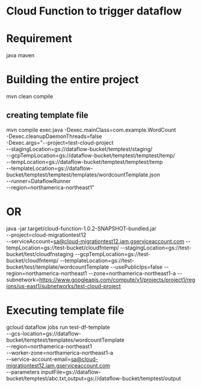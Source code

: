 
# Cloud Function to trigger dataflow

# Requirement
java
maven

#  Building the entire project

mvn clean compile

##  creating template file

  mvn compile exec:java -Dexec.mainClass=com.example.WordCount \
  -Dexec.cleanupDaemonThreads=false \
  -Dexec.args="--project=test-cloud-project \
  --stagingLocation=gs://dataflow-bucket/temptest/staging/  \
  --gcpTempLocation=gs://dataflow-bucket/temptest/temptest/temp/ \
  --tempLocation=gs://dataflow-bucket/temptest/temptest/temp  \
  --templateLocation=gs://dataflow-bucket/temptest/temptest/templates/wordcountTemplate.json \
  --runner=DataflowRunner \
  --region=northamerica-northeast1"
  # OR
  
  java -jar target/cloud-function-1.0.2-SNAPSHOT-bundled.jar   
  --project=cloud-migrationtest12  
  --serviceAccount=sa@cloud-migrationtest12.iam.gserviceaccount.com
  --tempLocation=gs://test-bucket/cloudfntemp/ 
  --stagingLocation=gs://test-bucket/test/cloudfnstaging 
  --gcpTempLocation=gs://test-bucket/cloudfntemp/ 
  --templateLocation=gs://test-bucket/test/template/wordcountTemplate 
  --usePublicIps=false 
  --region=northamerica-northeast1 
  --zone=northamerica-northeast1-a
  --subnetwork=https://www.googleapis.com/compute/v1/projects/project1/regions/us-east1/subnetworks/test-cloud-project
  
  


# Executing template file

gcloud dataflow jobs run test-df-template \
--gcs-location=gs://dataflow-bucket/temptest/templates/wordcountTemplate \
--region=northamerica-northeast1  \
--worker-zone=northamerica-northeast1-a \
--service-account-email=sa@cloud-migrationtest12.iam.gserviceaccount.com \
--parameters 
      inputFile=gs://dataflow-bucket/temptest/abc.txt,output=gs://dataflow-bucket/temptest/output 
      
      
      





